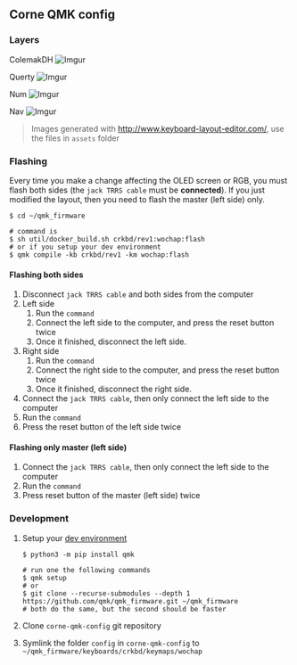 ## Corne QMK config

### Layers

ColemakDH
![Imgur](https://i.imgur.com/1igKPoQ.jpg)

Querty
![Imgur](https://i.imgur.com/OMmmfWw.png)

Num
![Imgur](https://i.imgur.com/70txcxD.png)

Nav
![Imgur](https://i.imgur.com/YICzLky.png)

> Images generated with http://www.keyboard-layout-editor.com/, use the files in `assets` folder

### Flashing

Every time you make a change affecting the OLED screen or RGB, you must flash both sides (the `jack TRRS cable` must be **connected**). If you just modified the layout, then you need to flash the master (left side) only.

```
$ cd ~/qmk_firmware

# command is
$ sh util/docker_build.sh crkbd/rev1:wochap:flash
# or if you setup your dev environment
$ qmk compile -kb crkbd/rev1 -km wochap:flash
```

#### Flashing both sides

1. Disconnect `jack TRRS cable` and both sides from the computer
1. Left side
   1. Run the `command`
   1. Connect the left side to the computer, and press the reset button twice
   1. Once it finished, disconnect the left side.
1. Right side
   1. Run the `command`
   1. Connect the right side to the computer, and press the reset button twice
   1. Once it finished, disconnect the right side.
1. Connect the `jack TRRS cable`, then only connect the left side to the computer
1. Run the `command`
1. Press the reset button of the left side twice

#### Flashing only master (left side)

1. Connect the `jack TRRS cable`, then only connect the left side to the computer
1. Run the `command`
1. Press reset button of the master (left side) twice

### Development

1. Setup your [dev environment](https://docs.qmk.fm/#/newbs_getting_started)

   ```
   $ python3 -m pip install qmk

   # run one the following commands
   $ qmk setup
   # or
   $ git clone --recurse-submodules --depth 1 https://github.com/qmk/qmk_firmware.git ~/qmk_firmware
   # both do the same, but the second should be faster
   ```

1. Clone `corne-qmk-config` git repository
1. Symlink the folder `config` in `corne-qmk-config` to `~/qmk_firmware/keyboards/crkbd/keymaps/wochap`
